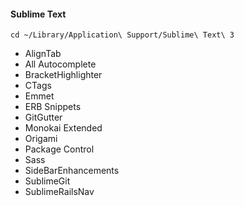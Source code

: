 #### Sublime Text

`cd ~/Library/Application\ Support/Sublime\ Text\ 3`

- AlignTab
- All Autocomplete
- BracketHighlighter
- CTags
- Emmet
- ERB Snippets
- GitGutter
- Monokai Extended
- Origami
- Package Control
- Sass
- SideBarEnhancements
- SublimeGit
- SublimeRailsNav
